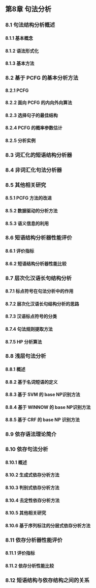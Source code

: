 ## 第8章 句法分析

### 8.1 句法结构分析概述
#### 8.1.1 基本概念
#### 8.1.2 语法形式化
#### 8.1.3 基本方法
### 8.2 基于 PCFG 的基本分析方法
#### 8.2.1 PCFG
#### 8.2.2 面向 PCFG 的内向外向算法
#### 8.2.3 选择句子的最佳结构
#### 8.2.4 PCFG 的概率参数估计
#### 8.2.5 分析实例
### 8.3 词汇化的短语结构分析器
### 8.4 非词汇化句法分析器
### 8.5 其他相关研究
#### 8.5.1 PCFG 方法的改进
#### 8.5.2 数据驱动的分析方法
#### 8.5.3 语义信息的利用
### 8.6 短语结构分析器性能评价
#### 8.6.1 评价指标
#### 8.6.2 短语结构分析器性能比较
### 8.7 层次化汉语长句结构分析
#### 8.7.1 标点符号在句法分析中的作用
#### 8.7.2 层次化汉语长句结构分析的思路
#### 8.7.3 汉语标点符号的分类
#### 8.7.4 句法规则提取方法
#### 8.7.5 HP 分析算法
### 8.8 浅层句法分析
#### 8.8.1 概述
#### 8.8.2 基于名词短语的定义
#### 8.8.3 基于 SVM 的 base NP识别方法
#### 8.8.4 基于 WINNOW 的 base NP识别方法
#### 8.8.5 基于 CRF 的 base NP 识别方法
### 8.9 依存语法理论简介
### 8.10 依存句法分析
#### 8.10.1 概述
#### 8.10.2 生成式依存分析方法
#### 8.10.3 判别式依存分析方法
#### 8.10.4 去定性依存分析方法
#### 8.10.5 其他相关研究
#### 8.10.6 基于序列标注的分层式依存分析方法
### 8.11 依存分析器性能评价
#### 8.11.1 评价指标
#### 8.11.2 依存分析性能比较
### 8.12 短语结构与依存结构之间的关系
